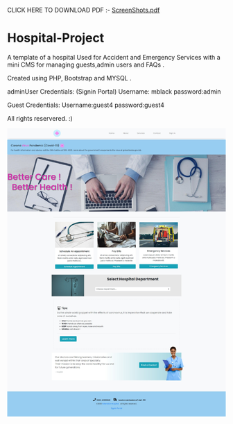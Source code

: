 CLICK HERE TO DOWNLOAD PDF :- [ScreenShots.pdf](https://github.com/SProga/Hospital-Project/files/6852708/ScreenShots.pdf)



# Hospital-Project
A template of a hospital Used for Accident and Emergency Services with a mini CMS for managing guests,admin users and FAQs . 

Created using PHP, Bootstrap and MYSQL .

adminUser Credentials:
(Signin Portal)
Username: mblack
password:admin

Guest Credentials:
Username:guest4
password:guest4

All rights reservered. :)

<a href="http://bettercare.infinityfreeapp.com/"><img src="./home.png" /></a>
